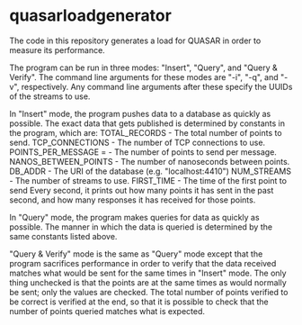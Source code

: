 quasarloadgenerator
===================
The code in this repository generates a load for QUASAR in order to measure its performance.

The program can be run in three modes: "Insert", "Query", and "Query & Verify". The command line arguments for these modes are "-i", "-q", and "-v", respectively. Any command line arguments after these specify the UUIDs of the streams to use.

In "Insert" mode, the program pushes data to a database as quickly as possible. The exact data that gets published is determined by constants in the program, which are:
TOTAL_RECORDS - The total number of points to send.
TCP_CONNECTIONS - The number of TCP connections to use.
POINTS_PER_MESSAGE = - The number of points to send per message.
NANOS_BETWEEN_POINTS - The number of nanoseconds between points.
DB_ADDR - The URI of the database (e.g. "localhost:4410")
NUM_STREAMS - The number of streams to use.
FIRST_TIME - The time of the first point to send
Every second, it prints out how many points it has sent in the past second, and how many responses it has received for those points.

In "Query" mode, the program makes queries for data as quickly as possible. The manner in which the data is queried is determined by the same constants listed above.

"Query & Verify" mode is the same as "Query" mode except that the program sacrifices performance in order to verify that the data received matches what would be sent for the same times in "Insert" mode. The only thing unchecked is that the points are at the same times as would normally be sent; only the values are checked. The total number of points verified to be correct is verified at the end, so that it is possible to check that the number of points queried matches what is expected.